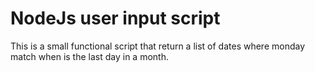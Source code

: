 # NodeJs user input script

This is a small functional script that return a list of dates where monday match when is the last day in a month.

